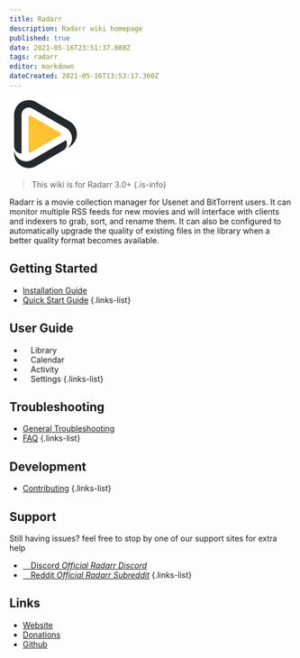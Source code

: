 ```yaml
---
title: Radarr
description: Radarr wiki homepage
published: true
date: 2021-05-16T23:51:37.088Z
tags: radarr
editor: markdown
dateCreated: 2021-05-16T13:53:17.360Z
---
```


![outl128.png](/assets/radarr/outl128.png)

> This wiki is for Radarr 3.0+
{.is-info}


Radarr is a movie collection manager for Usenet and BitTorrent users. It can monitor multiple RSS feeds for new movies and will interface with clients and indexers to grab, sort, and rename them. It can also be configured to automatically upgrade the quality of existing files in the library when a better quality format becomes available.

## Getting Started
- [Installation Guide](/Radarr/Installation)
- [Quick Start Guide](/Radarr/Quick-Start-Guide)
{.links-list}

## User Guide
- <i class="fas fa-play"></i>&emsp;Library
- <i class="fas fa-calendar-alt"></i>&emsp;Calendar
- <i class="fas fa-clock"></i>&emsp;Activity
- <i class="fas fa-cogs"></i>&emsp;Settings
{.links-list}

## Troubleshooting
- [General Troubleshooting](/Radarr/Troubleshooting)
- [FAQ](/Radarr/FAQ)
{.links-list}

## Development
- [Contributing](/Radarr/Contributing)
{.links-list}

## Support
Still having issues? feel free to stop by one of our support sites for extra help

- [<i class="fab fa-discord"></i>&emsp;Discord *Official Radarr Discord*](https://radarr.video/discord)
- [<i class="fab fa-reddit"></i>&emsp;Reddit *Official Radarr Subreddit*](https://reddit.com/r/radarr)
{.links-list}

## Links
- [Website](https://radarr.video)
- [Donations](https://opencollective.com/radarr)
- [Github](https://github.com/radarr/radarr)
